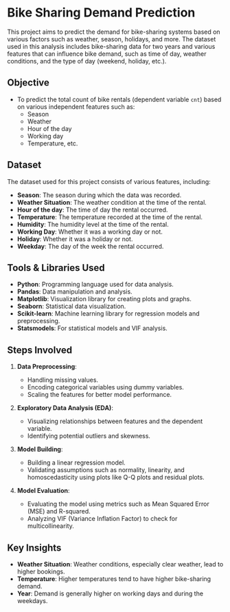 
# Bike Sharing Demand Prediction

This project aims to predict the demand for bike-sharing systems based on various factors such as weather, season, holidays, and more. The dataset used in this analysis includes bike-sharing data for two years and various features that can influence bike demand, such as time of day, weather conditions, and the type of day (weekend, holiday, etc.).

## Objective

- To predict the total count of bike rentals (dependent variable `cnt`) based on various independent features such as:
  - Season
  - Weather
  - Hour of the day
  - Working day
  - Temperature, etc.

## Dataset

The dataset used for this project consists of various features, including:
- **Season**: The season during which the data was recorded.
- **Weather Situation**: The weather condition at the time of the rental.
- **Hour of the day**: The time of day the rental occurred.
- **Temperature**: The temperature recorded at the time of the rental.
- **Humidity**: The humidity level at the time of the rental.
- **Working Day**: Whether it was a working day or not.
- **Holiday**: Whether it was a holiday or not.
- **Weekday**: The day of the week the rental occurred.

## Tools & Libraries Used

- **Python**: Programming language used for data analysis.
- **Pandas**: Data manipulation and analysis.
- **Matplotlib**: Visualization library for creating plots and graphs.
- **Seaborn**: Statistical data visualization.
- **Scikit-learn**: Machine learning library for regression models and preprocessing.
- **Statsmodels**: For statistical models and VIF analysis.

## Steps Involved

1. **Data Preprocessing**:
   - Handling missing values.
   - Encoding categorical variables using dummy variables.
   - Scaling the features for better model performance.
   
2. **Exploratory Data Analysis (EDA)**:
   - Visualizing relationships between features and the dependent variable.
   - Identifying potential outliers and skewness.

3. **Model Building**:
   - Building a linear regression model.
   - Validating assumptions such as normality, linearity, and homoscedasticity using plots like Q-Q plots and residual plots.
   
4. **Model Evaluation**:
   - Evaluating the model using metrics such as Mean Squared Error (MSE) and R-squared.
   - Analyzing VIF (Variance Inflation Factor) to check for multicollinearity.

## Key Insights

- **Weather Situation**: Weather conditions, especially clear weather, lead to higher bookings.
- **Temperature**: Higher temperatures tend to have higher bike-sharing demand.
- **Year**: Demand is generally higher on working days and during the weekdays.
